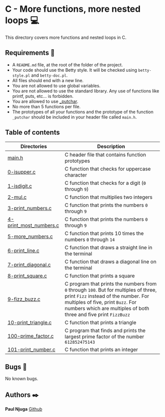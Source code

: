 # C - More functions, more nested loops :computer:

This directory covers more functions and nested loops in C.

## Requirements :bookmark_tabs:

* A ```README.md``` file, at the root of the folder of the project.
* Your code should use the Betty style. It will be checked using ```betty-style.pl``` and ```betty-doc.pl```.
* All files should end with a new line.
* You are not allowed to use global variables.
* You are not allowed to use the standard library. Any use of functions like printf, puts, etc… is forbidden.
* You are allowed to use [_putchar](https://github.com/holbertonschool/_putchar.c/blob/master/_putchar.c).
* No more than 5 functions per file.
* The prototypes of all your functions and the prototype of the function ```_putchar``` should be included in your header file called ```main.h```.

## Table of contents

Directories | Description
----------- | -----------
[main.h](./main.h) | C header file that contains function prototypes
[0-isupper.c](./0-isupper.c) | C function that checks for uppercase character
[1-isdigit.c](./1-isdigit.c) | C function that checks for a digit (```0``` through ```9```)
[2-mul.c](./2-mul.c) | C function that multiplies two integers
[3-print_numbers.c](./3-print_numbers.c) | C function that prints the numbers ```0``` through ```9```
[4-print_most_numbers.c](./4-print_most_numbers.c) | C function that prints the numbers ```0``` through ```9```
[5-more_numbers.c](./5-more_numbers.c) | C function that prints 10 times the numbers ```0``` through ```14```
[6-print_line.c](./6-print_line.c) | C function that draws a straight line in the terminal
[7-print_diagonal.c](./7-print_diagonal.c) | C function that draws a diagonal line on the terminal
[8-print_square.c](./8-print_square.c) | C function that prints a square
[9-fizz_buzz.c](./9-fizz_buzz.c) | C program that prints the numbers from ```0``` through ```100```. But for multiples of three, print ```Fizz``` instead of the number. For multiples of five, print ```Buzz```. For numbers which are multiples of both three and five print ```FizzBuzz```
[10-print_triangle.c](./10-print_triangle.c) | C function that prints a triangle
[100-prime_factor.c](./100-prime_factor.c) | C program that finds and prints the largest prime factor of the number ```612852475143```
[101-print_number.c](./101-print_number.c) | C function that prints an integer

## Bugs :loudspeaker:

No known bugs.

## Authors :black_nib:

**Paul Njuga** [Github](https://github.com/Paul-Njuga)
